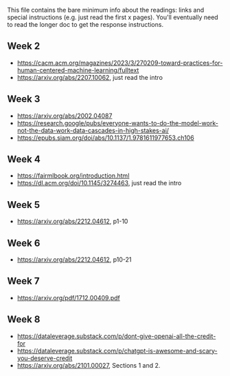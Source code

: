 This file contains the bare minimum info about the readings: links and special instructions (e.g. just read the first x pages). You'll eventually need to read the longer doc to get the response instructions.

## Week 2

- https://cacm.acm.org/magazines/2023/3/270209-toward-practices-for-human-centered-machine-learning/fulltext
- https://arxiv.org/abs/2207.10062, just read the intro

## Week 3

- https://arxiv.org/abs/2002.04087
- https://research.google/pubs/everyone-wants-to-do-the-model-work-not-the-data-work-data-cascades-in-high-stakes-ai/
- https://epubs.siam.org/doi/abs/10.1137/1.9781611977653.ch106

## Week 4

- https://fairmlbook.org/introduction.html
- https://dl.acm.org/doi/10.1145/3274463, just read the intro

## Week 5

- https://arxiv.org/abs/2212.04612, p1-10

## Week 6

- https://arxiv.org/abs/2212.04612, p10-21

## Week 7

- https://arxiv.org/pdf/1712.00409.pdf

## Week 8

- https://dataleverage.substack.com/p/dont-give-openai-all-the-credit-for
- https://dataleverage.substack.com/p/chatgpt-is-awesome-and-scary-you-deserve-credit
- https://arxiv.org/abs/2101.00027, Sections 1 and 2.